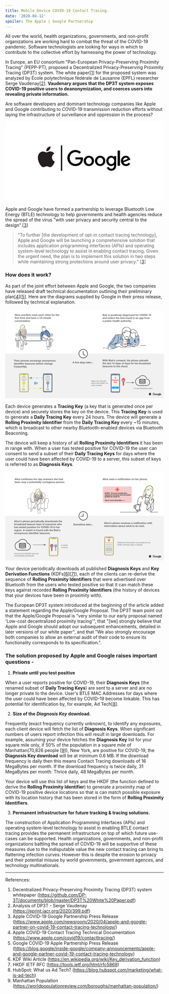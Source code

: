 ```yaml
---
title: Mobile Device COVID-19 Contact Tracing.
date: '2020-04-12'
spoiler: The Apple | Google Partnership
---
```


All over the world, health organizations, governments, and non-profit organizations are working hard to combat the threat of the COVID-19 pandemic. Software technologists are looking for ways in which to contribute to the collective effort by harnessing the power of technology.

In Europe, an EU consortium "Pan-European Privacy-Preserving Proximity Tracing" (PEPP-PT), proposed a Decentralized Privacy-Preserving Proximity Tracing (DP3T) system. The white paper[[1](https://github.com/DP-3T/documents/blob/master/DP3T%20White%20Paper.pdf)] for the proposed system was analyzed by École polytechnique fédérale de Lausanne (EPFL) researcher Serge Vaudenay[[2](https://eprint.iacr.org/2020/399.pdf)]. **Vaudenary argues that the DP3T system exposes COVID-19 positive users to deanonymization, and coerces users into revealing private information.**

Are software developers and dominant technology companies like Apple and Google contributing to COVID-19 transmission reduction efforts without laying the infrastructure of surveillance and oppression in the process?

![Apple partners with Google](./applegoogle.jpg)

Apple and Google have formed a partnership to leverage Bluetooth Low Energy (BTLE) technology to help governments and health agencies reduce the spread of the virus "with user privacy and security central to the design".[[3](https://www.apple.com/newsroom/2020/04/apple-and-google-partner-on-covid-19-contact-tracing-technology/)]

> "To further [the development of opt-in contact tracing technology], Apple and Google will be launching a comprehensive solution that includes application programming interfaces (APIs) and operating system-level technology to assist in enabling contact tracing. Given the urgent need, the plan is to implement this solution in two steps while maintaining strong protections around user privacy." [[3](https://www.apple.com/newsroom/2020/04/apple-and-google-partner-on-covid-19-contact-tracing-technology/)]

### How does it work?

As part of the joint effort between Apple and Google, the two companies have released draft technical documentation outlining their preliminary plan[[4](https://www.apple.com/covid19/contacttracing/)][[5](ttps://blog.google/inside-google/company-announcements/apple-and-google-partner-covid-19-contact-tracing-technology)]. Here are the diagrams supplied by Google in their press release, followed by technical explanation.

![Contact Sequence Part 1](./contact-seq-1.jpg)

Each device generates a **Tracing Key** (a key that is generated once per device) and securely stores the key on the device. This **Tracing Key** is used to generate a **Daily Tracing Key** every 24 hours. The device will generate a **Rolling Proximity Identifier** from the **Daily Tracing Key** every ~15 minutes, which is broadcast to other nearby Bluetooth-enabled devices via Bluetooth Beaconing.

The device will keep a history of all **Rolling Proximity Identifiers** it has been in range with. When a user has tested positive for COVID-19 the user can consent to send a subset of their **Daily Tracing Keys** for days where the user could have been affected by COVID-19 to a server, this subset of keys is referred to as **Diagnosis Keys**.

![Contact Sequence Part 2](./contact-seq-2.jpg)

Your device periodically downloads all published **Diagnosis Keys** and **Key Derivation Functions** (KDFs[[6](https://en.wikipedia.org/wiki/Key_derivation_function)][[7](https://tools.ietf.org/html/rfc5869)]), each of the clients can re-derive the sequence of **Rolling Proximity Identifiers** that were advertised over Bluetooth from the users who tested positive so that it can match these keys against recorded **Rolling Proximity Identifiers** (the history of devices that your devices have been in proximity with).

The European DP3T system introduced at the beginning of the article added a statement regarding the Apple/Google Proposal. The DP3T team point out that the Apple/Google Proposal is "very similar to our early proposal named 'Low-cost decentralized proximity tracing'", that "[we] strongly believe that Apple and Google should adopt our subsequent enhancements, detailed in later versions of our white paper", and that "We also strongly encourage both companies to allow an external audit of their code to ensure its functionality corresponds to its specification.".

### The solution proposed by Apple and Google raises important questions -

1) **Private until you test positive**

When a user reports positive for COVID-19, their **Diagnosis Keys** (the renamed subset of **Daily Tracing Keys**) are sent to a server and are no longer private to the device. User's BTLE MAC Addresses for days where the user could have been affected by COVID-19 become linkable. This has potential for identification by, for example, Ad Tech[[8](https://blog.hubspot.com/marketing/what-is-ad-tech)].

2) **Size of the _Diagnosis Key_ download.**

Frequently (exact frequency currently unknown), to identify any exposures, each client device will fetch the list of **Diagnosis Keys**. When significant numbers of users report infection this will result in large downloads. For example, assuming your device fetches the **Diagnosis Key** list for your square mile only, if 50% of the population in a square mile of Manhattan(70,826 people [[9](https://worldpopulationreview.com/boroughs/manhattan-population/)]), New York, are positive for COVID-19, the **Diagnosis Key download** will be at minimum 0.6 MB. If the download frequency is daily then this means Contact Tracing downloads of 16 MegaBytes per month. If the download frequency is twice daily, 31 MegaBytes per month. Thrice daily, 48 MegaBytes per month.

Your device will use this list of keys and the HKDF (the function defined to derive the **Rolling Proximity Identifier**) to generate a proximity map of COVID-19 positive device locations so that is can match possible exposure with its location history that has been stored in the form of **Rolling Proximity Identifiers**.

3) **Permanent infrastructure for future tracking & tracing solutions.**

The construction of Application Programming Interfaces (APIs) and operating system-level technology to assist in enabling BTLE contact tracing provides the permanent infrastructure on top of which future use-cases can be supported. Health organizations, governments, and non-profit organizations battling the spread of COVID-19 will be supportive of these measures due to the indisputable value the new contact tracing can bring to flattening infection curves. However this is despite the erosion to privacy and their potential misuse by world governments, government agences, and technology multinationals.

---

References:
1. Decentralized Privacy-Preserving Proximity Tracing (DP3T) system whitepaper (https://github.com/DP-3T/documents/blob/master/DP3T%20White%20Paper.pdf)
2. Analysis of DP3T - Serge Vaudenay (https://eprint.iacr.org/2020/399.pdf)
3. Apple COVID-19 Google Partnership Press Release (https://www.apple.com/newsroom/2020/04/apple-and-google-partner-on-covid-19-contact-tracing-technology/)
4. Apple COVID-19 Contact Tracing Technical Documentation (https://www.apple.com/covid19/contacttracing/)
5. Google COVID-19 Apple Partnership Press Release (https://blog.google/inside-google/company-announcements/apple-and-google-partner-covid-19-contact-tracing-technology)
6. KDF Wiki Article (https://en.wikipedia.org/wiki/Key_derivation_function)
7. HKDF IETF RFC (https://tools.ietf.org/html/rfc5869)
8. HubSpot: What us Ad Tech? (https://blog.hubspot.com/marketing/what-is-ad-tech)
9. Manhattan Population (https://worldpopulationreview.com/boroughs/manhattan-population/)